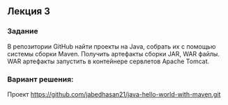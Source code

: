 ## Лекция 3
### Задание
В репозитории GitHub найти проекты на Java, собрать их с
помощью системы сборки Maven. Получить артефакты сборки
JAR, WAR файлы. WAR артефакты запустить в контейнере
сервлетов Apache Tomcat.

### Вариант решения:

Проект https://github.com/jabedhasan21/java-hello-world-with-maven.git